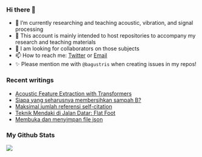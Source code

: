 ### Hi there 👋
<!-- **bagustris/bagustris** is a ✨ _special_ ✨ repository because its `README.md` (this file) appears on your GitHub profile. -->
- 🔭 I’m currently researching and teaching acoustic, vibration, and signal processing
- 💬 This account is mainly intended to host repositories to accompany my research and teaching materials
- 👯 I am looking for collaborators on those subjects 
- 📫 How to reach me: [Twitter](https://twitter.com/btatmaja) or [Email](mailto:bagus@ep.its.ac.id)
-  ✨ Please mention me with `@bagustris` when creating issues in my repos!

### Recent writings
<!-- BLOG-POST-LIST:START -->
- [Acoustic Feature Extraction with Transformers](https://bagustris.blogspot.com/2022/08/acoustic-feature-extraction-with.html)
- [Siapa yang seharusnya membersihkan sampah B?](https://bagustris.blogspot.com/2022/08/siapa-yang-seharusnya-membersihkan.html)
- [Maksimal jumlah referensi self-citation](https://bagustris.blogspot.com/2022/08/maksimal-jumlah-referensi-self-citation.html)
- [Teknik Mendaki di Jalan Datar: Flat Foot](https://bagustris.blogspot.com/2022/07/teknik-mendaki-di-jalan-datar-flat-foot.html)
- [Membuka dan menyimpan file json](https://bagustris.blogspot.com/2022/06/membuka-dan-menyimpan-file-json.html)
<!-- BLOG-POST-LIST:END -->

### My Github Stats
[![](https://github-readme-stats.vercel.app/api?username=bagustris&theme=onedark&hide_title=true&hide_border=true)](https://github.com/bagustris)

<!-- - 🤔 I’m looking for help with ... 
- 💬 Ask me about ...
- 😄 Pronouns: ...
- ⚡ Fun fact: ... 
- 🌱 I’m currently also learning and teaching on those subjects 🔭 -->

<!--
I am currently learning, teaching, and researching ~speech~ sound processing. Below are my repositories; most of them were made to accompany my research papers. Feel free to open issues and make pull requests. I will be happy if you wanna collaborate with me, in all areas. Reach me by email or Twitter.
-->
